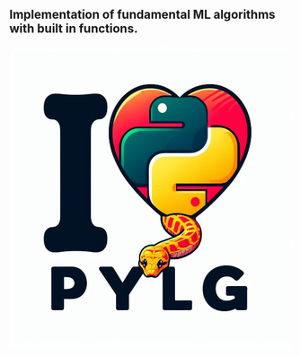 ##  Implementation of fundamental ML algorithms with built in functions.
<p align="center">
<img src="love_python.jpg" alt="drawing" width="600" height = 540 />
</p>
